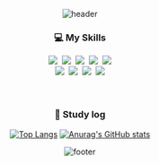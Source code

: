 <div align="center">

![header](https://capsule-render.vercel.app/api?type=waving&color=0:86A8E7,100:91EAE4&height=150&section=header&text=Enjoy%20Doha's%20GitHub&fontSize=30&fontColor=ffffff&fontAlignY=35)

<div align="center">

<div align="center">
  <h3>💻 My Skills</h3>
<div>
	<img src="https://img.shields.io/badge/HTML-E34F26?style=flat-square&logo=HTML5&logoColor=white"/>&nbsp
	<img src="https://img.shields.io/badge/CSS-1572B6?style=flat-square&logo=CSS3&logoColor=white"/>&nbsp
	<img src="https://img.shields.io/badge/JavaScript-F7DF1E?style=flat-square&logo=JavaScript&logoColor=black"/>&nbsp
	<img src="https://img.shields.io/badge/TypeScript-3178C6?style=flat-square&logo=TypeScript&logoColor=white"/>&nbsp
	<img src="https://img.shields.io/badge/React-61DAFB?style=flat-square&logo=React&logoColor=white"/><br>
	<img src="https://img.shields.io/badge/styledcomponents-DB7093?style=flat-square&logo=styledcomponents&logoColor=white"/>&nbsp
	<img src="https://img.shields.io/badge/Bootstrap-7952B3?style=flat-square&logo=Bootstrap&logoColor=white" />&nbsp
	<img src="https://img.shields.io/badge/tailwindcss-06B6D4?style=flat-square&logo=tailwindcss&logoColor=white" />&nbsp
  	<img src="https://img.shields.io/badge/github-181717?style=flat-square&logo=github&logoColor=white">
</div>

<br>
<br>

<h3> 📝 Study log </h3>

[![Top Langs](https://github-readme-stats.vercel.app/api/top-langs/?username=haron-lee&hide=scss&layout=compact)](https://github.com/anuraghazra/github-readme-stats) [![Anurag's GitHub stats](https://github-readme-stats.vercel.app/api?username=haron-lee&bg_color=86A8E7&text_color=ffffff&title_color=ffffff)](https://github.com/anuraghazra/github-readme-stats)








<div align="center">

![footer](https://capsule-render.vercel.app/api?type=waving&color=0:86A8E7,100:91EAE4&height=150&section=footer&text=&fontSize=50)
</div>

